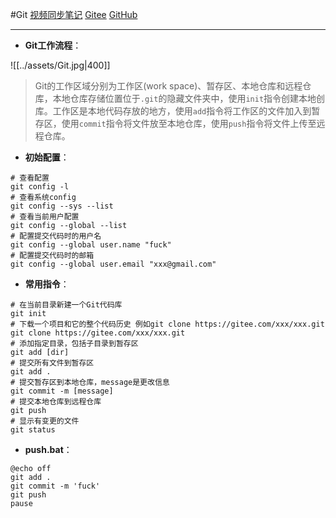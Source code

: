 #Git [视频同步笔记](https://mp.weixin.qq.com/s/Bf7uVhGiu47uOELjmC5uXQ) [Gitee](https://gitee.com) [GitHub](https://github.com)

---

- **Git工作流程**：

![[../assets/Git.jpg|400]]

> Git的工作区域分别为工作区(work space)、暂存区、本地仓库和远程仓库，本地仓库存储位置位于`.git`的隐藏文件夹中，使用`init`指令创建本地创库。工作区是本地代码存放的地方，使用`add`指令将工作区的文件加入到暂存区，使用`commit`指令将文件放至本地仓库，使用`push`指令将文件上传至远程仓库。
- **初始配置**：
```shell
# 查看配置
git config -l
# 查看系统config
git config --sys --list
# 查看当前用户配置
git config --global --list
# 配置提交代码时的用户名
git config --global user.name "fuck"
# 配置提交代码时的邮箱
git config --global user.email "xxx@gmail.com"
```
- **常用指令**：
```shell
# 在当前目录新建一个Git代码库
git init
# 下载一个项目和它的整个代码历史 例如git clone https://gitee.com/xxx/xxx.git
git clone https://gitee.com/xxx/xxx.git
# 添加指定目录，包括子目录到暂存区
git add [dir]
# 提交所有文件到暂存区
git add .
# 提交暂存区到本地仓库，message是更改信息
git commit -m [message]
# 提交本地仓库到远程仓库
git push
# 显示有变更的文件
git status
```
- **push.bat**：
```shell
@echo off
git add .
git commit -m 'fuck'
git push
pause
```